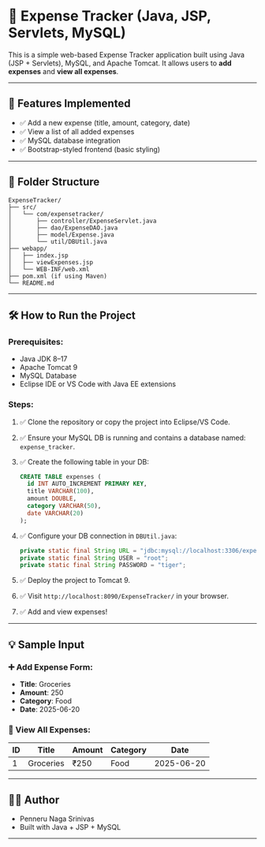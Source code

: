 
# 💸 Expense Tracker (Java, JSP, Servlets, MySQL)

This is a simple web-based Expense Tracker application built using Java (JSP + Servlets), MySQL, and Apache Tomcat. It allows users to **add expenses** and **view all expenses**.

---

## 🚀 Features Implemented

- ✅ Add a new expense (title, amount, category, date)
- ✅ View a list of all added expenses
- ✅ MySQL database integration
- ✅ Bootstrap-styled frontend (basic styling)


---

## 📁 Folder Structure

```
ExpenseTracker/
├── src/
│   └── com/expensetracker/
│       ├── controller/ExpenseServlet.java
│       ├── dao/ExpenseDAO.java
│       ├── model/Expense.java
│       └── util/DBUtil.java
├── webapp/
│   ├── index.jsp
│   ├── viewExpenses.jsp
│   └── WEB-INF/web.xml
├── pom.xml (if using Maven)
└── README.md
```

---

## 🛠️ How to Run the Project

### Prerequisites:
- Java JDK 8–17
- Apache Tomcat 9
- MySQL Database
- Eclipse IDE or VS Code with Java EE extensions

### Steps:
1. ✅ Clone the repository or copy the project into Eclipse/VS Code.
2. ✅ Ensure your MySQL DB is running and contains a database named: `expense_tracker`.
3. ✅ Create the following table in your DB:
   ```sql
   CREATE TABLE expenses (
     id INT AUTO_INCREMENT PRIMARY KEY,
     title VARCHAR(100),
     amount DOUBLE,
     category VARCHAR(50),
     date VARCHAR(20)
   );
   ```
4. ✅ Configure your DB connection in `DBUtil.java`:
   ```java
   private static final String URL = "jdbc:mysql://localhost:3306/expense_tracker";
   private static final String USER = "root";
   private static final String PASSWORD = "tiger";
   ```

5. ✅ Deploy the project to Tomcat 9.
6. ✅ Visit `http://localhost:8090/ExpenseTracker/` in your browser.
7. ✅ Add and view expenses!

---

## 💡 Sample Input

### ➕ Add Expense Form:
- **Title**: Groceries  
- **Amount**: 250  
- **Category**: Food  
- **Date**: 2025-06-20  

### 🧾 View All Expenses:

| ID | Title     | Amount | Category | Date       |
|----|-----------|--------|----------|------------|
| 1  | Groceries | ₹250   | Food     | 2025-06-20 |

---

## 🧑‍💻 Author

- Penneru Naga Srinivas  
- Built with  Java + JSP + MySQL

---

